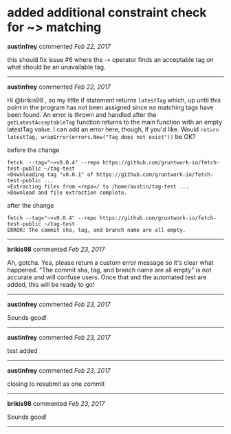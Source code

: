 # added additional constraint check for ~> matching

**austinfrey** commented *Feb 22, 2017*

this should fix  issue #6 where the `~>` operator finds an acceptable tag on what should be an unavailable tag. 
<br />
***


**austinfrey** commented *Feb 22, 2017*

Hi @brikis98 , so my little if statement returns `latestTag` which, up until this point in the program has not been assigned since no matching tags have been found. An error is thrown and handled after the `getLatestAcceptableTag` function returns to the main function with an empty latestTag value. I can add an error here, though, if you'd like. Would `return latestTag, wrapError(errors.New("Tag does not exist"))` be OK? 

before the change
```
fetch  --tag="~>v0.0.4" --repo https://github.com/gruntwork-io/fetch-test-public ~/tag-test
>Downloading tag "v0.0.1" of https://github.com/gruntwork-io/fetch-test-public ...
>Extracting files from <repo>/ to /home/austin/tag-test ...
>Download and file extraction complete.
```

after the change  
```
fetch --tag="~>v0.0.4" --repo https://github.com/gruntwork-io/fetch-test-public ~/tag-test
ERROR: The commit sha, tag, and branch name are all empty.
```

***

**brikis98** commented *Feb 23, 2017*

Ah, gotcha. Yea, please return a custom error message so it's clear what happened. "The commit sha, tag, and branch name are all empty" is not accurate and will confuse users. Once that and the automated test are added, this will be ready to go!
***

**austinfrey** commented *Feb 23, 2017*

Sounds good!
***

**austinfrey** commented *Feb 23, 2017*

test added
***

**austinfrey** commented *Feb 23, 2017*

closing to resubmit as one commit
***

**brikis98** commented *Feb 23, 2017*

Sounds good!
***

